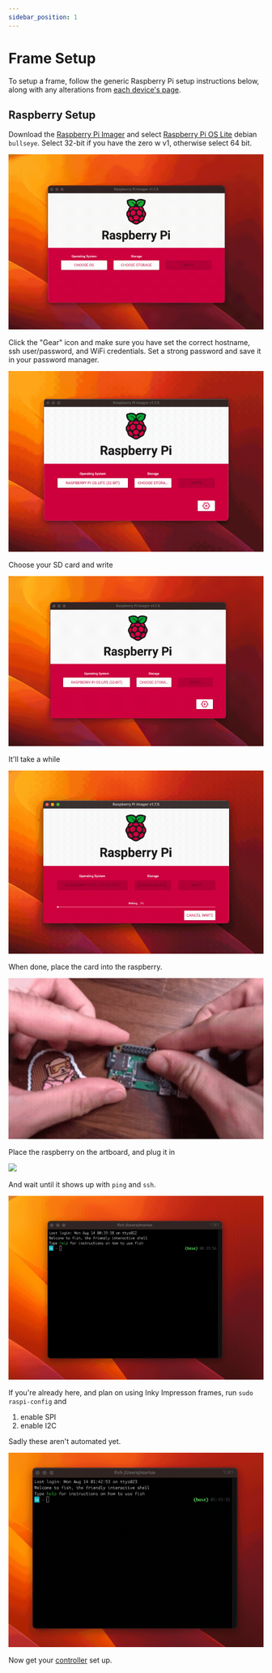 ```yaml
---
sidebar_position: 1
---
```

# Frame Setup

To setup a frame, follow the generic Raspberry Pi setup instructions below, along with any alterations from [each device's page](/devices). 

## Raspberry Setup

Download the [Raspberry Pi Imager](https://www.raspberrypi.com/software/) and select [Raspberry Pi OS Lite](https://www.raspberrypi.org/downloads/raspberry-pi-os/) debian `bullseye`. Select 32-bit if you have the zero w v1, otherwise select 64 bit.

![](./_img/1-os-raspberry-lite.gif)

Click the "Gear" icon and make sure you have set the correct hostname, ssh user/password, and WiFi credentials. Set a strong password and save it in your password manager.

![](./_img/2-config-settings.gif)

Choose your SD card and write

![](./_img/3-storage-write.gif)

It'll take a while

![](./_img/4-wait-wait-wait.gif)

When done, place the card into the raspberry.

![](./_img/13-sdcard.gif)

Place the raspberry on the artboard, and plug it in

![](./_img/14-wire.gif)

And wait until it shows up with `ping` and `ssh`.

![](./_img/6-success.gif)

If you're already here, and plan on using Inky Impresson frames, run `sudo raspi-config` and

1. enable SPI
2. enable I2C

Sadly these aren't automated yet.

![](./_img/10-raspi-config.gif)

Now get your [controller](./controller) set up.